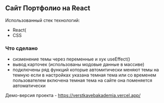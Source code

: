 ## Сайт Портфолио на React 
Использованный стек технологий:

- React(
- CSS

### Что сделано
- сизменение темы через переменные и хук useEffect()
- вывод карточек (использованы модовые данные в массиве)
- подключены ряд функций которые автомитически меняют темы на темную если в настройках указана темная тема или со временем пользователем включена темная тема на сайте она поменяется автоматически

Демо-версия проекта - https://verstkavebakademia.vercel.app/
